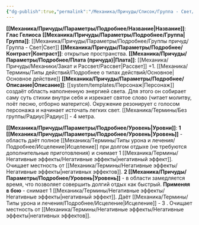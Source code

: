 ```yaml
---
{"dg-publish":true,"permalink":"/Механика/Причуды/Список/Группа - Свет/Глас Гелиоса/","noteIcon":"","created":"2025-07-30T10:44:46.457+03:00","updated":"2025-07-29T23:53:04.558+03:00"}
---
```


**[[Механика/Причуды/Параметры/Подробнее/Название\|Название]]**: **Глас Гелиоса**
**[[Механика/Причуды/Параметры/Подробнее/Группа\|Группа]]**: [[Механика/Причуды/Параметры/Подробнее/Группы причуд/Группа - Свет\|Свет]] 
**[[Механика/Причуды/Параметры/Подробнее/Контраст\|Контраст]]**: открытые пространства.
**[[Механика/Причуды/Параметры/Подробнее/Плата (причуда)\|Плата]]**: [[Механика/Причуды/Механики/Закат и Рассвет/Рассвет\|Рассвет]] +1. [[Механика/Термины/Типы действий/Подробнее о типах действий/Основное\|Основное действие]]
**[[Механика/Причуды/Параметры/Подробнее/Описание\|Описание]]**: [[system/templates/Персонаж\|Персонаж]] создаёт область наполненную энергией света. Для этого он собирает саму суть стихии внутри себя и изрекает святое слово (читает молитву, поёт песню, отборно матерится). Окружение резонирует с голосом персонажа и начинает источать легких свет. [[Механика/Термины/Без группы/Радиус\|Радиус]] - 4 метра.

**[[Механика/Причуды/Параметры/Подробнее/Уровень\|Уровни]]**:
**1 [[Механика/Причуды/Параметры/Подробнее/Уровень\|Уровень]]** - область даёт полное [[Механика/Термины/Типы урона и лечения/Подробнее/Исцеление\|Исцеление]] при долгом отдыхе (не требуются дополнительные приготовления) и снимает 1 [[Механика/Термины/Негативные эффекты/Негативные эффекты\|негативный эффект]]. Очищает местность от [[Механика/Термины/Негативные эффекты/Негативные эффекты\|негативных эффектов]].
**2 [[Механика/Причуды/Параметры/Подробнее/Уровень\|Уровень]]** - в области замедляется время, что позволяет совершить долгий отдых как быстрый. **Применяя в бою** - снимает 1 [[Механика/Термины/Негативные эффекты/Негативные эффекты\|негативный эффект]]. Даёт [[Механика/Термины/Типы урона и лечения/Подробнее/Исцеление\|Исцеление]] - 3 . Очищает местность от [[Механика/Термины/Негативные эффекты/Негативные эффекты\|негативных эффектов]].